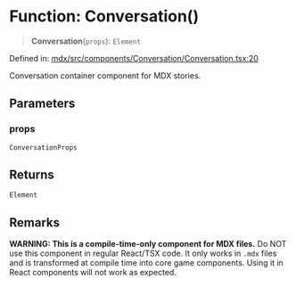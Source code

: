 # Function: Conversation()

> **Conversation**(`props`): `Element`

Defined in: [mdx/src/components/Conversation/Conversation.tsx:20](https://github.com/laruss/react-text-game/blob/6b9098a8e439fedc8e81574fd40f3e2840d770e8/packages/mdx/src/components/Conversation/Conversation.tsx#L20)

Conversation container component for MDX stories.

## Parameters

### props

`ConversationProps`

## Returns

`Element`

## Remarks

**WARNING: This is a compile-time-only component for MDX files.**
Do NOT use this component in regular React/TSX code. It only works in `.mdx` files
and is transformed at compile time into core game components. Using it in React components
will not work as expected.
